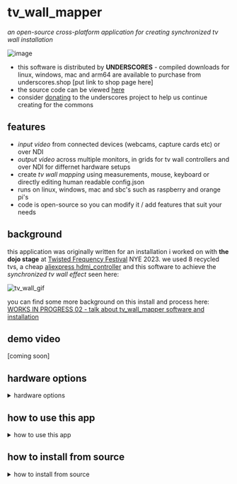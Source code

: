 # tv_wall_mapper

_an open-source cross-platform application for creating synchronized tv wall installation_

![image](https://github.com/cyberboy666/tv_wall_mapper/assets/12017938/c92391b6-5b20-4313-99b3-b30fac11a27d)

- this software is distributed by __UNDERSCORES__ - compiled downloads for linux, windows, mac and arm64 are available to purchase from underscores.shop [put link to shop page here]
- the source code can be viewed [here](/src/)
- consider [donating](https://opencollective.com/underscores) to the underscores project to help us continue creating for the commons

## features

- _input video_ from connected devices (webcams, capture cards etc) or over NDI
- _output video_ across multiple monitors, in grids for tv wall controllers and over NDI for differnet hardware setups
- create _tv wall mapping_ using measurements, mouse, keyboard or directly editing human readable config.json
- runs on linux, windows, mac and sbc's such as raspberry and orange pi's
- code is open-source so you can modify it / add features that suit your needs

## background

this application was originally written for an installation i worked on with __the dojo stage__ at [Twisted Frequency Festival](https://twistedfrequency.nz/) NYE 2023. we used 8 recycled tvs, a cheap [aliexpress hdmi_controller](https://www.aliexpress.com/item/1005005643772042.html) and this software to achieve the _synchronized tv wall effect_ seen here:

![tv_wall_gif](http://underscores.shop/wp-content/uploads/2024/02/tv_wall_gif_04.gif)

you can find some more background on this install and process here: [WORKS IN PROGRESS 02 - talk about tv_wall_mapper software and installation](https://videos.scanlines.xyz/w/fUE9iVRaK9EojUMZ2XjySZ) 

## demo video

[coming soon]

## hardware options

<details><summary>hardware options</summary>

to achieve the _synchronized tv wall effect_ you need a seperate video output per tv in the wall. depending on the requirements of your installation there are a few different ways you can combine this software with hardware to achieve the desired results. feel free to [email me](mailto:tim@cyberboy666.com) if you would like individual consulting on this.

### using a computer with multiple display outputs

![image](https://github.com/cyberboy666/tv_wall_mapper/assets/12017938/5a8784c8-75d2-4ceb-b22e-aa63f8e5e471)

if you only need to map a few tvs or have graphics cards that allow multiple display outputs this can be the simplest way to achieve the effect

![image](https://github.com/cyberboy666/tv_wall_mapper/assets/12017938/33baf3d1-9655-462d-bfe9-2fca79397bae)

- connect each display output to an input on one of your tv's (you may need to convert the signal format depending on if they are natively compatable)
- in __tv_wall_mapper__ interface set the `NUMBER OF MONITORS` to the number of physical outputs you have connected
- in __tv_wall_mapper__ interface, for each `MONITOR X` set the `MONITOR DISPLAY` to the physical output it corresponds to
- in __tv_wall_mapper__ interface, for each `MONITOR X` set the `TV LAYOUT` to `1`
- finally use the __tv_wall_mapper__ interface to create _the map_ between the physical layout of your tv's (more on this in software settings below)

pros/cons of this __hardware option__:

- quite simple for a small amount of displays - becomes less fesable the more tv's you want
- cheapest if using hardware you already have
- gpu's can be an expensive way to add display outputs
- it is likely to need to convert signals if using tv's without display ports etc...

### using cheap Aliexpress TV Video wall Controllers

![image](https://github.com/cyberboy666/tv_wall_mapper/assets/12017938/2fbe86ad-6029-4433-ae10-f51f5b6afee5)


you can buy quite affordable off-the-shelf hardware for taking a single HDMI video input and splitting this into a grid of multiple HDMI video outputs. although there are many of these the only ones i personally have tested look like this:

- [2x2 HDMI Video Wall Controller](https://www.aliexpress.com/item/1005006156950887.html) for around __25euros__
- [3x3 HDMI Video Wall Controller](https://www.aliexpress.com/item/1005006156950887.html) for around __60euros__

![image](https://github.com/cyberboy666/tv_wall_mapper/assets/12017938/04c68c95-20fa-4096-910b-fa41db912b8e)

![image](https://github.com/cyberboy666/tv_wall_mapper/assets/12017938/cfed83e9-87ab-43a4-b672-918f908d6c4e)

- connect a single output from the computer to the __video wall controller__ input
- connect each of the __video wall controller__ outputs to an input on one of your tv's (__NOTE: these controllers only output HDMI 1080p @60Hz - this is not compatable with some older tv's and a converter may be needed__)
- in __tv_wall_mapper__ interface, for the monitor you connected set the `TV LAYOUT` to `2x2` or `3x3` (depending on the controller you are using)
- finally use the __tv_wall_mapper__ interface to create _the map_ between the physical layout of your tv's (more on this in software settings below)

pros/cons of this __hardware option__:

- best value for mapping larger tv walls ( 9 outputs for __60euros__ )
- can save on cabling by installing controller close to tv wall (only short cables from tvs to controller)
- will need addition signal convertions unless all the tvs support __1080p @60Hz__
- can add many more outputs by combining this method with the multiply display outputs covered above (ie 3x 3x3 controllers plus a computer with 3 hdmi outputs can map 27 tvs !)

### using a cheap sbc per tv and a network switch

![image](https://github.com/cyberboy666/tv_wall_mapper/assets/12017938/01f658c7-1730-41ee-9a11-3a509efe5165)

_NOTE: this method is untested by me but in theory should work_

since the __tv_wall_mapper__ software supports sending and recieving _network video_ over [NDI](https://ndi.video/tools/) another option would be to install a _Single Board Computer_ (such as a raspberry pi) to each tv in the wall - then that SBC can run the mapping software, recieve the source video over NDI and output the mapped video directly to the tv.

NDI video can easliy be split into multiple signals to send to each SBC using a cheap _network switch_ (for example [heres](https://www.aliexpress.com/item/1005007009152040.html) a 16 port switch for only 25euros)

_NOTE: currently the software is supported on 64bit versions of raspberry pi - it runs well on pi4 and up. however i tested it on a pi_zero2 and although it runs it needs to be too low resolution to be usable_

possilbe use case:

i plan to test running this app on an [Orange Pi Zero 3](https://www.aliexpress.com/item/1005007009152040.html) which cost around __20euro__ each.

![image](https://github.com/cyberboy666/tv_wall_mapper/assets/12017938/a12905ec-23d0-401d-b04d-d474d02a27a3)


__(big) if i confirm this runs ok__ this could be a viable alternative to the __ hardware controller__ approach:

- is cheap enough to buy multiple (6x tvs = only __120euros__ on hardware)
- they have rj45 ethernet ports built in
- can output multiple video formats (including potentially composite video) - meaning you may save on signal converters
- ethernet cables cheaper / longer than HDMI cables
- possible to add PoE to these to save on power cabling
- can reuse the SBC for more other tasks than a hardware controller

to set the __tv_wall_mapper__ app to work for this hardware arrangement you can first create the mapping:

- and then set `NUMBER OF MONITORS` to `1` and `TV LAYOUT` to `1`
- then the same config file can be copied across all the SBCs - you can find all the settings stored as human readable JSON file in `bin/data/config.json`
- the only setting that needs to change between the SBCs is `FIRST TV ON OUTPUT:` = whichever tv this SBC is connecting to

</details>

## how to use this app

<details><summary>how to use this app</summary>

### inputing source video

__tv_wall_mapper__ app can take input source from video devices on your computer (such as webcams and external capture cards)

if you have the [NDI SDKs installed](https://ndi.video/for-developers/ndi-sdk/download/) it will also be able to take input source from NDI

many programs for creating video such as resolume and touchdesigner can output to NDI (and to VIRTUAL CAMERA) giving you options for linking with __tv_wall_mapper__

if you are unsure where you will be getting source video from a good program to start with is [OBS](https://obsproject.com/download) - this can play videos, screencapture and much more plus can output to VIRTUAL CAMERA with __obs virtual cam__ and to NDI with [OBS NDI plugin](https://obsproject.com/forum/resources/obs-ndi-newtek-ndi%E2%84%A2-integration-into-obs-studio.528/) installed.

_NOTE: currently there is a [known bug](https://github.com/cyberboy666/tv_wall_mapper/issues/1) where windows version of __tv_wall_mapper__ crashes when taking input from __obs virtual cam__ - if you want to input source from obs on windows you will need to use NDI_

### creating _the map_

_the map_ is how you input where the tvs are placed relative to each other so that the software can correctly crop the image required for each one.

start by setting the `NUMBER OF TVS` to match your install.

after you have physically set up your tvs you will need to take some measurements with a _tape measure_:

- __canvas width__ and __canvas height__ is the total size of the space that the video is being mapped onto - if you imagine that the tv_wall is one big screen (with gaps between the tvs) then this is the size of that screen. a good place to start is to imagine the `X AXIS` as the horizontal line running across from the top-most pixel of the installation, and the `Y AXIS` as the vertical line running up from left most pixel of the installation

- you can also measure and enter the `TV I WIDTH` and `TV I HEIGHT` for each tv found under `TV VALUES` heading if you click on the `TV I`

- finally you can measure the `TV I X POS` - the distance from `Y AXIS` to first pixel on _tv i_, and `TV I Y POS` - the distance from `X AXIS` to first pixel on _tv i_

_NOTE: the position measurements do not need to be exact - this will likely be adjusted slightly - its more important to get good width/height measurements so the ratios are correct_

![Screenshot from 2024-06-06 09-09-23](https://github.com/cyberboy666/tv_wall_mapper/assets/12017938/5e7b8730-aaae-48e3-8ea8-d602008280d8)

once these are entered the __MAPTEST__ view in the app - black box with blue/red squares representing tvs - should be looking like your tv wall

- if you select __testcard 01__ from `VIDEO SOURCE` and the monitor settings are correct you should now see a test card being spread out over the tvs in the wall. small adjustments so size/position can be made here so lines appear to line up between tvs.

### controls for adjusting the map

this info can be seen in the app by clicking the `HELP` tab at top of the interface:

MAPPING WITH A MOUSE:
- CLICK on a TV to select it (RED is selected)
- CLICK and drag a TV to position
- hold SHIFT and drag to resize it
- or RIGHT CLICK and drag to resize it
MAPPING WITH A KEYBOARD:
- press ALT plus LEFT/RIGHT to select a TV
- press ARROW KEYS to position it
- press SHIFT plus ARROW KEYS to resize it
- press ALT plus UP/DOWN to set grid size (how much each press moves)
- NOTE: TVs with width less than height are automatically rotated
- NOTE: resizing can be negative to support all possible orientations
OTHER KEYBOARD SHORTCUTS:
- press F to toggle ON/OFF FULLSCREEN
- press R to toggle ON/OFF FPS ON OUTPUT

### info about every setting in the interface:

- __HELP__ - this opens/closes info about mapping controls
- __save config__ - saves the current config to a json file (located at `bin/data/config.json`)
- __load config__ - loads the config from the file at `bin/data/config.json`
- __refresh inputs/outputs__ - this checks for any new `VIDEO SOURCE` or `MONITOR DISPLAY`s since the app started - useful if you hotplug a capture card or new monitor
- __VIDEO SOURCE__ - select where the source video is coming from - can take input from cameras/capture cards or from a NDI source
- _INPUT RESOLUTION_ - this displays the source resolution - usually it will match the monitor or a resolution that `VIDEO SOURCE` supports
- __NUMBER OF TVS__ - set the amount of tvs being used in the tv wall
- __HIDE MAPTEST__ - removes the MAPTEST - box showing the mapping - from the interface
- __HIDE PREVIEW__ - removes the PREVIEW - box showing video output - from the interface
- __OVERWRITE DEFAULTS__ - lets you play around with `INPUT WIDTH`, `INPUT HEIGHT` and `FRAMERATE` on the __video source__ - could be useful if having performance issues
- __NUMBER OF MONITORS__ - sets the amount of seperate windows this app should create - allowing you to map different parts of input source to different __displays__ - see _using a computer with multiple display outputs_ in __hardware options__ for more info
- __MONITOR 0 | MONITOR 1 | ...__ - lets you toggle between the different monitor outputs so they can be configured seperately (ie it is possible that one monitor will be going to a 2x2 video wall so needs `TV LAYOUT: 2x2` but another is going straight to a tv so needs `TV LAYOUT: 1` )
- __only show tvs for this monitor__ - toggle whether all tvs are shown in the MAPTEST or filter them only for this monitor
- __OUTPUT TO MONITOR__ - toggle whether this monitor should have a window showing its output
- __OUTPUT TO NDI__ - toggle whether this monitor should output its content to NDI (useful if sending video over network rather than HDMI)
- __MONITOR DISPLAY__ - select which connected display this monitor should output to
- __monitor fullscreen__ - toggles this monitors window to being fullscreen - fullscreen is needed for tv wall effect but it could be easier when setting things up to havee it windowed
- __show framerate__ - outputs the framerate of the app to this monitor - could be useful when testing that the tv wall is responsive enough
-  __TV LAYOUT__ - use this setting when the monitor is outputing to a __tv wall controller__ so multiple tv images are sent in `2x2` or `3x3` grid (see _using cheap Aliexpress TV Video wall Controllers_ under __hardware options__)
-  __NUMBER OF TVS ON OUTPUT__ - this should automatically update with __TV LAYOUT__ (ie `2x2` = 4, `3x3` = 9 etc) however could be useful if you are only mapping say 7 tvs from a 3x3 controller etc...
-  __FIRST TV ON OUTPUT__ - this can be useful if you want to use the same mapping across multiple devices running __tv_wall_mapper_ app and just need to set which tv each one is mapping (see _using a cheap sbc per tv and a network switch_ under __hardware options__)
-  __CANVAS WIDTH__ - this is the width of the "screen" that video is mapped onto - if the tv wall was one big screen
-  __CANVAS HEIGHT__ - this is the height of the "screen" that video is mapped onto - if the tv wall was one big screen
-  __SELECTED TV__ - this is the currently highlighted tv in MAPTEST (red) - the one that will be affected by key presses etc
-  __GRID SIZE__ - this is the amount one key press will move the `SELECTED TV`
-  __TV I__ - click on a __tv__ to see values for it:
-  __TV I WIDTH__ - set the physical width of `TV I`
-  __TV I HEIGHT__ - set the physical height of `TV I`
-  __TV I X POS__ - set the distance from left most pixel to `Y AXIS`
-  __TV I Y POS__ - set the distance from top most pixel to `X AXIS`

</details>

## how to install from source

<details><summary>how to install from source</summary>

you can support this project by buying compiled versions of this app from underscores.shop [put link to shop page here] - with a compiled version you only need to download & unzip a folder, then just run the app - no installing required!

you can also install and compile it yourself from the source code and instructions provided below. if this software is useful to you consider giving back by [donating](https://opencollective.com/underscores/donate) or contributing in other ways.

the app has been tested on:

- linux (pop_os, ubuntu, debian & xubuntu)
- windows 10
- mac_os Monterey (intel) - currently untested on ARM
- raspberry_pi_4 running _raspios-bookworm-arm64_
- orange_pi_5 running _debian_

this code is written in [openFrameworks](https://openframeworks.cc/) - an open source cpp library for creative coding. for the most part you can followw their [install instructions](https://openframeworks.cc/download/) for your chosen platform.

### install on linux:

- install and compile __openFrameworks12__ - in a terminal:

```
cd ~
wget https://github.com/openframeworks/openFrameworks/releases/download/0.12.0/of_v0.12.0_linux64gcc6_release.tar.gz
mkdir openframeworks
tar vxfz of_v0.12.0_linux64gcc6_release.tar.gz -C openframeworks --strip-components 1
cd openframeworks/scripts/linux/<YOUR DISTRIBUTION HERE>/
sudo ./install_dependencies.sh -y
make Release -C ~/openframeworks/libs/openFrameworksCompiled/project
```

- install NDI SDK (if using NDI - recommended):

download [NDI SDK](https://ndi.video/for-developers/ndi-sdk/download/) and unzip: `NDI SDK for Linux`

then copy the sdk into usr/lib: `sudo cp ~/NDI\ SDK\ for\ Linux/lib/x86_64-linux-gnu/* /usr/lib/`

- download __tv_wall_mapper__ and dependanices:

```
<INSTALL GIT IF YOU DO NOT HAVE IT>
cd ~/openframeworks/apps/myApps
git clone git@github.com:cyberboy666/tv_wall_mapper.git
cd tv_wall_mapper
./install_addons.sh
make
```

now it is compiled can run with `make run` or with `./bin/tv_wall_mapper`

### install on windows 10

follow the [openframeworks visual studio](https://openframeworks.cc/setup/vs/) guide:

- download [visual studio community 2019](https://www.visualstudio.com/thank-you-downloading-visual-studio/?sku=Community&rel=16) and install with _desktop development with c++_ plus other settings as listed on that oF page

install openframeworks and tv_wall_mapper:

- download and install [git for windows](https://gitforwindows.org/)
- download and unzip [openframeworks 12 for visual studio](https://github.com/openframeworks/openFrameworks/releases/download/0.12.0/of_v0.12.0_vs_release.zip)
- open up `git bash` and navigate to the openframeworks folder:

```
cd ~/path/to/of12_folder/
cd apps/myApps/
git clone git@github.com:cyberboy666/tv_wall_mapper.git
cd tv_wall_mapper
./install_addons.sh
```

install NDI SDK (if using NDI - recommended)

- download the [sdk](https://ndi.video/for-developers/ndi-sdk/download/)
- you may need to copy `Processing.NDI.Lib.x64.dll` from here into `tv_wall_mapper/bin` if it doesnt load automatically

build __tv_wall_mapper__ app:

- open the openframeworks __ProjectGenerator__ in top level of openframeworks folder
- from here import the __tv_wall_mapper__ folder and generate project
- now you can open the project in _visual studio_ with the file `tv_wall_mapper.sln`
- inside _visual studio_ find __BUILD__ / __RUN__  

### install on mac_os

follow the [openframeworks xcode](https://openframeworks.cc/setup/xcode/) guide:

- download xcode (14.1 or later) + Xcode's command line tools... (check internet archive if you can not access apple store)
- download and unzip [openframeworks 12 for xcode](https://github.com/openframeworks/openFrameworks/releases/download/0.12.0/of_v0.12.0_osx_release.zip)
- open up terminal and navigate to the openframeworks folder:

```
cd ~/path/to/openframeworks
cd apps/myApps/
git clone git@github.com:cyberboy666/tv_wall_mapper.git
cd tv_wall_mapper
./install_addons.sh
```

install NDI SDK (if using NDI - recommended)

- download the [sdk](https://ndi.video/for-developers/ndi-sdk/download/)

build __tv_wall_mapper__ app:

- open the openframeworks __ProjectGenerator__ in top level of openframeworks folder
- from here import the __tv_wall_mapper__ folder and generate project
- now you can open the project in _xcode_ with the file `Project.xcconfig`
- inside _xcode_ find __BUILD__ / __RUN__  

### install on raspberry_pi_4 or similar arm64:

- download the the raspberry pi os image: `2024-03-15-raspios-bookworm-arm64.img.xz` and flash to the sd card
- once the rpi is booted / connected to internet etc then you can download openframeworks:

```
cd ~
wget https://github.com/openframeworks/openFrameworks/releases/download/0.12.0/of_v0.12.0_linuxaarch64_release.tar.gz
mkdir openframeworks
tar vxfz of_v0.12.0_linuxaarch64_release.tar.gz -C openframeworks --strip-components 1
cd openframeworks/scripts/linux/debian/
sudo ./install_dependencies.sh -y
make Release -C ~/openframeworks/libs/openFrameworksCompiled/project
``` 

- install NDI SDK (if using NDI - recommended):

download [NDI SDK](https://ndi.video/for-developers/ndi-sdk/download/) and unzip: `NDI SDK for Linux`

then copy the sdk into usr/lib: `sudo cp ~/NDI\ SDK\ for\ Linux/lib/aarch64-rpi4-linux-gnueabi/* /usr/lib/`

- download __tv_wall_mapper__ and dependanices:

```
<INSTALL GIT IF YOU DO NOT HAVE IT>
cd ~/openframeworks/apps/myApps
git clone git@github.com:cyberboy666/tv_wall_mapper.git
cd tv_wall_mapper
./install_addons.sh
```

__TURN ON FLAG TO COMPILE FOR GLES__

since openframeworks12 on rpi doesnt work rn with standard glsl we need to switch to using GLES - this limits the program to only having one window so it can not be used with multiple display outputs

```
cd cd ~/openframeworks/apps/myApps/tv_wall_mapper
nano src/ofApp.h
```

and UNCOMMENT LINE 9:
```
#define PROJECT_TARGET_OPENGLES
```
and save (`CTRL+X`, `Y`, `ENTER`) - now compile the program:

```
make
```

now it is compiled can run with `make run` or with `./bin/tv_wall_mapper`


</details>
